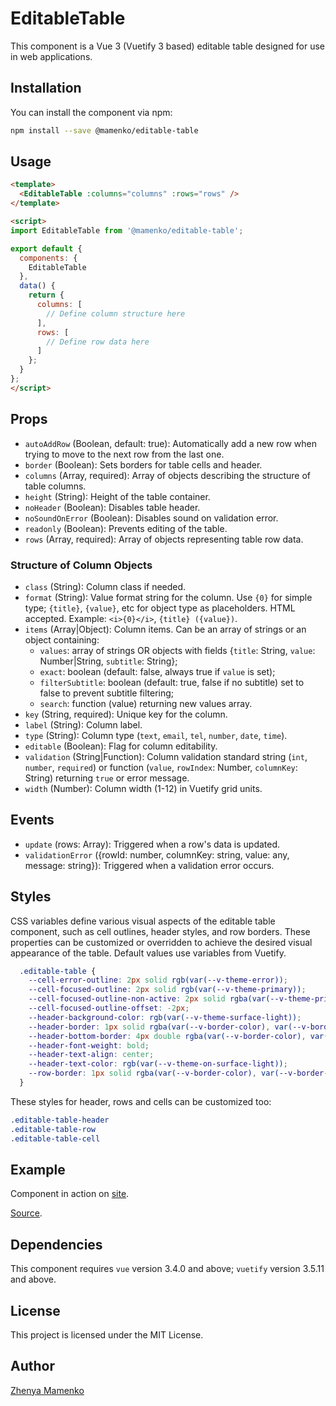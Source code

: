 # EditableTable

This component is a Vue 3 (Vuetify 3 based) editable table designed for use in web applications.

## Installation

You can install the component via npm:

```bash
npm install --save @mamenko/editable-table
```

## Usage

```html
<template>
  <EditableTable :columns="columns" :rows="rows" />
</template>

<script>
import EditableTable from '@mamenko/editable-table';

export default {
  components: {
    EditableTable
  },
  data() {
    return {
      columns: [
        // Define column structure here
      ],
      rows: [
        // Define row data here
      ]
    };
  }
};
</script>
```

## Props

* `autoAddRow` (Boolean, default: true): Automatically add a new row when trying to move to the next row from the last one.
* `border` (Boolean): Sets borders for table cells and header.
* `columns` (Array, required): Array of objects describing the structure of table columns.
* `height` (String): Height of the table container.
* `noHeader` (Boolean): Disables table header.
* `noSoundOnError` (Boolean): Disables sound on validation error.
* `readonly` (Boolean): Prevents editing of the table.
* `rows` (Array, required): Array of objects representing table row data.

### Structure of Column Objects

* `class` (String): Column class if needed.
* `format` (String): Value format string for the column.
Use `{0}` for simple type; `{title}`, `{value}`, etc for object type as placeholders. HTML accepted. Example: `<i>{0}</i>`, `{title} ({value})`.
* `items` (Array|Object): Column items. Can be an array of strings or an object containing:
    * `values`: array of strings OR objects with fields {`title`: String, `value`: Number|String, `subtitle`: String};
    * `exact`: boolean (default: false, always true if `value` is set);
    * `filterSubtitle`: boolean (default: true, false if no subtitle) set to false to prevent subtitle filtering;
    * `search`: function (value) returning new values array.
* `key` (String, required): Unique key for the column.
* `label` (String): Column label.
* `type` (String): Column type (`text`, `email`, `tel`, `number`, `date`, `time`).
* `editable` (Boolean): Flag for column editability.
* `validation` (String|Function): Column validation standard string (`int`, `number`, `required`) or function (`value`, `rowIndex`: Number, `columnKey`: String) returning `true` or error message.
* `width` (Number): Column width (1-12) in Vuetify grid units.

## Events

* `update` (rows: Array): Triggered when a row's data is updated.
* `validationError` ({rowId: number, columnKey: string, value: any, message: string}): Triggered when a validation error occurs.

## Styles

CSS variables define various visual aspects of the editable table component, such as cell outlines, header styles, and row borders. These properties can be customized or overridden to achieve the desired visual appearance of the table. Default values use variables from Vuetify.

```css
  .editable-table {
    --cell-error-outline: 2px solid rgb(var(--v-theme-error));
    --cell-focused-outline: 2px solid rgb(var(--v-theme-primary));
    --cell-focused-outline-non-active: 2px solid rgba(var(--v-theme-primary), var(--v-disabled-opacity));
    --cell-focused-outline-offset: -2px;
    --header-background-color: rgb(var(--v-theme-surface-light));
    --header-border: 1px solid rgba(var(--v-border-color), var(--v-border-opacity));
    --header-bottom-border: 4px double rgba(var(--v-border-color), var(--v-border-opacity));
    --header-font-weight: bold;
    --header-text-align: center;
    --header-text-color: rgb(var(--v-theme-on-surface-light));
    --row-border: 1px solid rgba(var(--v-border-color), var(--v-border-opacity));
  }
```

These styles for header, rows and cells can be customized too:

```css
.editable-table-header
.editable-table-row
.editable-table-cell
```

## Example

Component in action on [site](http://zhenya-mamenko.github.io/editable-table).

[Source](https://github.com/zhenya-mamenko/editable-table/tree/main/example).

## Dependencies

This component requires `vue` version 3.4.0 and above; `vuetify` version 3.5.11 and above.

## License

This project is licensed under the MIT License.

## Author

[Zhenya Mamenko](https://github.com/zhenya-mamenko/editable-table)
